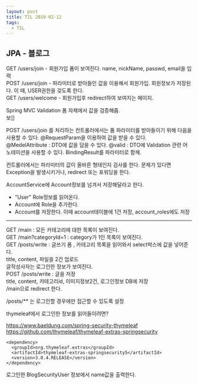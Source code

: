 ```yaml
---
layout: post 
title: TIL 2019-02-12
tags:
  - TIL
---
```


## JPA - 블로그 

GET /users/join - 회원가입 폼이 보여진다. name, nickName, passwd, email을 입력  
POST /users/join - 파라미터로 받아들인 값을 이용해서 회원가입.  회원정보가 저장된다. 이 때, USER권한을 갖도록 한다.  
GET /users/welcome - 회원가입후 redirect하여 보여지는 페이지.  

Spring MVC Validation 폼 자체에서 값을 검증해줌.  
보]] 


POST /users/join 를 처리하는 컨트롤러에서는 폼 파라미터를 받아들이기 위해 다음을 사용할 수 있다.
@RequestParam을 이용하여 값을 받을 수 있다.  
@MedelAttribute : DTO에 값을 담을 수 있다.
@valid : DTO에 Validation 관련 어노테이션을 사용할 수 있다. BindingResult를 파라미터로 함께.

컨트롤러에서는 파라미터의 값이 올바른 형태인지 검사를 한다. 문제가 있다면 Exception을 발생시키거나, redirect 또는 포워딩을 한다.

AccountService에 Account정보를 넘겨서 저장해달라고 한다.
- "User" Role정보를 읽어온다.
- Account에 Role을 추가한다.
- Account를 저장한다. 이때 account테이블에 1건 저장, account_roles에도 저장

---

GET /main : 모든 카테고리에 대한 목록이 보여진다.  
GET /main?categoryId=1 : category가 1인 목록이 보여진다.  
GET /posts/write : 글쓰기 폼 , 카테고리 목록을 읽어와서 select박스에 값을 넣어준다.  
title, content, 파일을 2건 업로드  
글작성사자는 로그인한 정보가 보여진다.  
POST /posts/write : 글을 저장  
title, content, 카테고리id, 이미지정보2건, 로그인정보
DB에 저장  
/main으로 redirect 한다.  

/posts/** 는 로그인할 경우에만 접근할 수 있도록 설정

thymeleaf에서 로그인한 정보를 읽어들이려면?  

https://www.baeldung.com/spring-security-thymeleaf
https://github.com/thymeleaf/thymeleaf-extras-springsecurity
```
<dependency>
  <groupId>org.thymeleaf.extras</groupId>
  <artifactId>thymeleaf-extras-springsecurity5</artifactId>
  <version>3.0.4.RELEASE</version>
</dependency>
```
로그인한 BlogSecurityUser 정보에서 name값을 출력한다.


